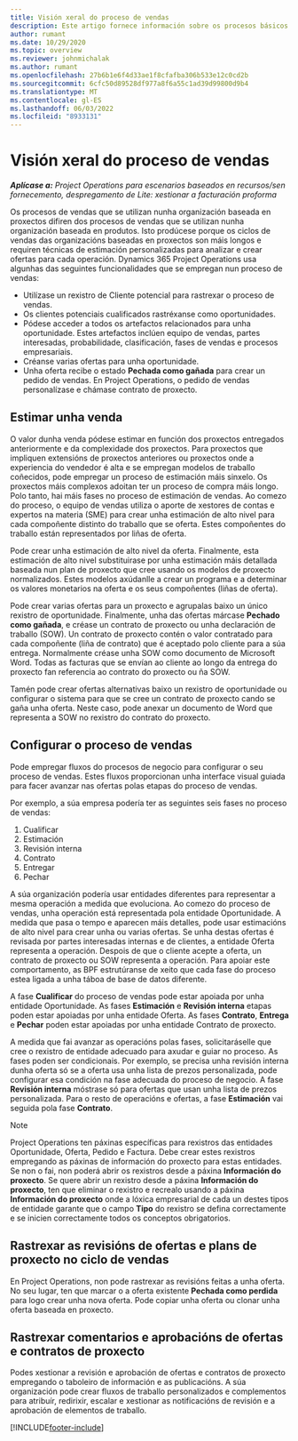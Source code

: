 ```yaml
---
title: Visión xeral do proceso de vendas
description: Este artigo fornece información sobre os procesos básicos de vendas.
author: rumant
ms.date: 10/29/2020
ms.topic: overview
ms.reviewer: johnmichalak
ms.author: rumant
ms.openlocfilehash: 27b6b1e6f4d33ae1f8cfafba306b533e12c0cd2b
ms.sourcegitcommit: 6cfc50d89528df977a8f6a55c1ad39d99800d9b4
ms.translationtype: MT
ms.contentlocale: gl-ES
ms.lasthandoff: 06/03/2022
ms.locfileid: "8933131"
---
```

# <a name="sales-process-overview"></a>Visión xeral do proceso de vendas

_**Aplícase a:** Project Operations para escenarios baseados en recursos/sen fornecemento, despregamento de Lite: xestionar a facturación proforma_

Os procesos de vendas que se utilizan nunha organización baseada en proxectos difiren dos procesos de vendas que se utilizan nunha organización baseada en produtos. Isto prodúcese porque os ciclos de vendas das organizacións baseadas en proxectos son máis longos e requiren técnicas de estimación personalizadas para analizar e crear ofertas para cada operación. Dynamics 365 Project Operations usa algunhas das seguintes funcionalidades que se empregan nun proceso de vendas:

- Utilízase un rexistro de Cliente potencial para rastrexar o proceso de vendas.
- Os clientes potenciais cualificados rastréxanse como oportunidades.
- Pódese acceder a todos os artefactos relacionados para unha oportunidade. Estes artefactos inclúen equipo de vendas, partes interesadas, probabilidade, clasificación, fases de vendas e procesos empresariais.
- Créanse varias ofertas para unha oportunidade.
- Unha oferta recibe o estado **Pechada como gañada** para crear un pedido de vendas. En Project Operations, o pedido de vendas personalízase e chámase contrato de proxecto.

## <a name="estimate-a-sale"></a>Estimar unha venda
O valor dunha venda pódese estimar en función dos proxectos entregados anteriormente e da complexidade dos proxectos. Para proxectos que impliquen extensións de proxectos anteriores ou proxectos onde a experiencia do vendedor é alta e se empregan modelos de traballo coñecidos, pode empregar un proceso de estimación máis sinxelo. Os proxectos máis complexos adoitan ter un proceso de compra máis longo. Polo tanto, hai máis fases no proceso de estimación de vendas. Ao comezo do proceso, o equipo de vendas utiliza o aporte de xestores de contas e expertos na materia (SME) para crear unha estimación de alto nivel para cada compoñente distinto do traballo que se oferta. Estes compoñentes do traballo están representados por liñas de oferta. 

Pode crear unha estimación de alto nivel da oferta. Finalmente, esta estimación de alto nivel substituirase por unha estimación máis detallada baseada nun plan de proxecto que cree usando os modelos de proxecto normalizados. Estes modelos axúdanlle a crear un programa e a determinar os valores monetarios na oferta e os seus compoñentes (liñas de oferta). 

Pode crear varias ofertas para un proxecto e agrupalas baixo un único rexistro de oportunidade. Finalmente, unha das ofertas márcase **Pechado como gañada**, e créase un contrato de proxecto ou unha declaración de traballo (SOW). Un contrato de proxecto contén o valor contratado para cada compoñente (liña de contrato) que é aceptado polo cliente para a súa entrega. Normalmente créase unha SOW como documento de Microsoft Word. Todas as facturas que se envían ao cliente ao longo da entrega do proxecto fan referencia ao contrato do proxecto ou ña SOW.

Tamén pode crear ofertas alternativas baixo un rexistro de oportunidade ou configurar o sistema para que se cree un contrato de proxecto cando se gaña unha oferta. Neste caso, pode anexar un documento de Word que representa a SOW no rexistro do contrato do proxecto.

## <a name="configure-the-sales-process"></a>Configurar o proceso de vendas
Pode empregar fluxos do procesos de negocio para configurar o seu proceso de vendas. Estes fluxos proporcionan unha interface visual guiada para facer avanzar nas ofertas polas etapas do proceso de vendas.

Por exemplo, a súa empresa podería ter as seguintes seis fases no proceso de vendas:

1. Cualificar
2. Estimación
3. Revisión interna
4. Contrato
5. Entregar
6. Pechar
 
A súa organización podería usar entidades diferentes para representar a mesma operación a medida que evoluciona. Ao comezo do proceso de vendas, unha operación está representada pola entidade Oportunidade. A medida que pasa o tempo e aparecen máis detalles, pode usar estimacións de alto nivel para crear unha ou varias ofertas. Se unha destas ofertas é revisada por partes interesadas internas e de clientes, a entidade Oferta representa a operación. Despois de que o cliente acepte a oferta, un contrato de proxecto ou SOW representa a operación. Para apoiar este comportamento, as BPF estrutúranse de xeito que cada fase do proceso estea ligada a unha táboa de base de datos diferente.

A fase **Cualificar** do proceso de vendas pode estar apoiada por unha entidade Oportunidade. As fases **Estimación** e **Revisión interna** etapas poden estar apoiadas por unha entidade Oferta. As fases **Contrato**, **Entrega** e **Pechar** poden estar apoiadas por unha entidade Contrato de proxecto.

A medida que fai avanzar as operacións polas fases, solicitaráselle que cree o rexistro de entidade adecuado para axudar e guiar no proceso. As fases poden ser condicionais. Por exemplo, se precisa unha revisión interna dunha oferta só se a oferta usa unha lista de prezos personalizada, pode configurar esa condición na fase adecuada do proceso de negocio. A fase **Revisión interna** móstrase só para ofertas que usan unha lista de prezos personalizada. Para o resto de operacións e ofertas, a fase **Estimación** vai seguida pola fase **Contrato**.

> [!NOTE]
> Project Operations ten páxinas específicas para rexistros das entidades Oportunidade, Oferta, Pedido e Factura. Debe crear estes rexistros empregando as páxinas de información do proxecto para estas entidades. Se non o fai, non poderá abrir os rexistros desde a páxina **Información do proxecto**. Se quere abrir un rexistro desde a páxina **Información do proxecto**, ten que eliminar o rexistro e recrealo usando a páxina **Información do proxecto** onde a lóxica empresarial de cada un destes tipos de entidade garante que o campo **Tipo** do rexistro se defina correctamente e se inicien correctamente todos os conceptos obrigatorios.


## <a name="track-revisions-to-quotes-and-project-plans-in-the-sales-cycle"></a>Rastrexar as revisións de ofertas e plans de proxecto no ciclo de vendas
En Project Operations, non pode rastrexar as revisións feitas a unha oferta. No seu lugar, ten que marcar o a oferta existente **Pechada como perdida** para logo crear unha nova oferta. Pode copiar unha oferta ou clonar unha oferta baseada en proxecto.

## <a name="track-comments-and-approvals-of-quotes-and-project-contracts"></a>Rastrexar comentarios e aprobacións de ofertas e contratos de proxecto
Podes xestionar a revisión e aprobación de ofertas e contratos de proxecto empregando o taboleiro de información e as publicacións. A súa organización pode crear fluxos de traballo personalizados e complementos para atribuír, redirixir, escalar e xestionar as notificacións de revisión e a aprobación de elementos de traballo.


[!INCLUDE[footer-include](../includes/footer-banner.md)]